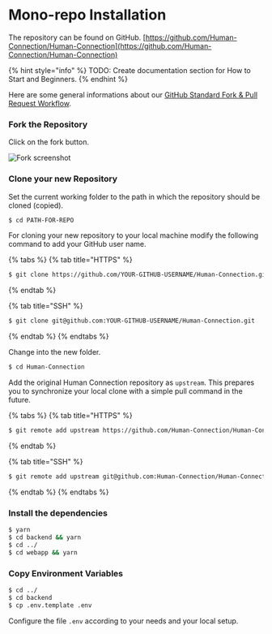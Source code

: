 # Mono-repo Installation

The repository can be found on GitHub. [https://github.com/Human-Connection/Human-Connection](https://github.com/Human-Connection/Human-Connection)

{% hint style="info" %}
TODO: Create documentation section for How to Start and Beginners.
{% endhint %}

Here are some general informations about our [GitHub Standard Fork & Pull Request Workflow](https://gist.github.com/Chaser324/ce0505fbed06b947d962).

### Fork the Repository

Click on the fork button.

![Fork screenshot](../../.gitbook/assets/screenshot-forking-nitro-backend.png)

### Clone your new Repository

Set the current working folder to the path in which the repository should be cloned \(copied\).

```bash
$ cd PATH-FOR-REPO
```

For cloning your new repository to your local machine modify the following command to add your GitHub user name.

{% tabs %}
{% tab title="HTTPS" %}

```bash
$ git clone https://github.com/YOUR-GITHUB-USERNAME/Human-Connection.git
```

{% endtab %}

{% tab title="SSH" %}

```bash
$ git clone git@github.com:YOUR-GITHUB-USERNAME/Human-Connection.git
```

{% endtab %}
{% endtabs %}

Change into the new folder.

```bash
$ cd Human-Connection
```

Add the original Human Connection repository as `upstream`. This prepares you to synchronize your local clone with a simple pull command in the future.

{% tabs %}
{% tab title="HTTPS" %}

```bash
$ git remote add upstream https://github.com/Human-Connection/Human-Connection.git
```

{% endtab %}

{% tab title="SSH" %}

```bash
$ git remote add upstream git@github.com:Human-Connection/Human-Connection.git
```

{% endtab %}
{% endtabs %}

### Install the dependencies

```bash
$ yarn
$ cd backend && yarn
$ cd ../
$ cd webapp && yarn
```

### Copy Environment Variables

```bash
$ cd ../
$ cd backend
$ cp .env.template .env
```

Configure the file `.env` according to your needs and your local setup.
